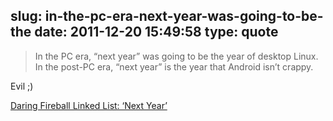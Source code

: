 slug: in-the-pc-era-next-year-was-going-to-be-the
date: 2011-12-20 15:49:58
type: quote
---

> In the PC era, “next year” was going to be the year of desktop Linux. In the post-PC era, “next year” is the year that Android isn’t crappy.

Evil ;)

 [Daring Fireball Linked List: ‘Next Year’](http://daringfireball.net/linked/2011/12/19/next-year)
